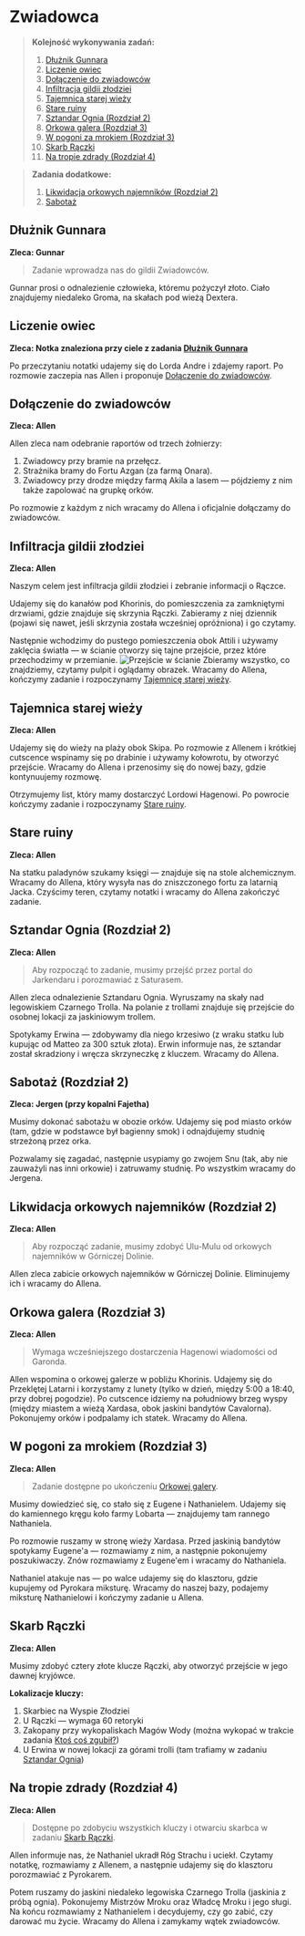 # Zwiadowca

> **Kolejność wykonywania zadań:**
>
> 1. [Dłużnik Gunnara](#dłużnik-gunnara)
> 2. [Liczenie owiec](#liczenie-owiec)
> 3. [Dołączenie do zwiadowców](#dołączenie-do-zwiadowców)
> 4. [Infiltracja gildii złodziei](#infiltracja-gildii-złodziei)
> 5. [Tajemnica starej wieży](#tajemnica-starej-wieży)
> 6. [Stare ruiny](#stare-ruiny)
> 7. [Sztandar Ognia (Rozdział 2)](#sztandar-ognia-rozdział-2)
> 8. [Orkowa galera (Rozdział 3)](#orkowa-galera-rozdział-3)
> 9. [W pogoni za mrokiem (Rozdział 3)](#w-pogoni-za-mrokiem-rozdział-3)
> 10. [Skarb Rączki](#skarb-rączki)
> 11. [Na tropie zdrady (Rozdział 4)](#na-tropie-zdrady-rozdział-4)

> **Zadania dodatkowe:**
>
> 1. [Likwidacja orkowych najemników (Rozdział 2)](#likwidacja-orkowych-najemników-rozdział-2)
> 2. [Sabotaż](#sabotaż)

## Dłużnik Gunnara

**Zleca: Gunnar**

> Zadanie wprowadza nas do gildii Zwiadowców.

Gunnar prosi o odnalezienie człowieka, któremu pożyczył złoto. Ciało znajdujemy niedaleko Groma, na skałach pod wieżą Dextera.

## Liczenie owiec

**Zleca: Notka znaleziona przy ciele z zadania [Dłużnik Gunnara](#dłużnik-gunnara)**

Po przeczytaniu notatki udajemy się do Lorda Andre i zdajemy raport. Po rozmowie zaczepia nas Allen i proponuje [Dołączenie do zwiadowców](#dołączenie-do-zwiadowców).

## Dołączenie do zwiadowców

**Zleca: Allen**

Allen zleca nam odebranie raportów od trzech żołnierzy:

1. Zwiadowcy przy bramie na przełęcz.
2. Strażnika bramy do Fortu Azgan (za farmą Onara).
3. Zwiadowcy przy drodze między farmą Akila a lasem — pójdziemy z nim także zapolować na grupkę orków.

Po rozmowie z każdym z nich wracamy do Allena i oficjalnie dołączamy do zwiadowców.

## Infiltracja gildii złodziei

**Zleca: Allen**

Naszym celem jest infiltracja gildii złodziei i zebranie informacji o Rączce.

Udajemy się do kanałów pod Khorinis, do pomieszczenia za zamkniętymi drzwiami, gdzie znajduje się skrzynia Rączki. Zabieramy z niej dziennik (pojawi się nawet, jeśli skrzynia została wcześniej opróżniona) i go czytamy.

Następnie wchodzimy do pustego pomieszczenia obok Attili i używamy zaklęcia światła — w ścianie otworzy się tajne przejście, przez które przechodzimy w przemianie.
![Przejście w ścianie](https://i.imgur.com/wPuXb0b.jpeg)
Zbieramy wszystko, co znajdziemy, czytamy pulpit i oglądamy obrazek. Wracamy do Allena, kończymy zadanie i rozpoczynamy [Tajemnicę starej wieży](#tajemnica-starej-wieży).

## Tajemnica starej wieży

**Zleca: Allen**

Udajemy się do wieży na plaży obok Skipa. Po rozmowie z Allenem i krótkiej cutscence wspinamy się po drabinie i używamy kołowrotu, by otworzyć przejście. Wracamy do Allena i przenosimy się do nowej bazy, gdzie kontynuujemy rozmowę.

Otrzymujemy list, który mamy dostarczyć Lordowi Hagenowi. Po powrocie kończymy zadanie i rozpoczynamy [Stare ruiny](#stare-ruiny).

## Stare ruiny

**Zleca: Allen**

Na statku paladynów szukamy księgi — znajduje się na stole alchemicznym. Wracamy do Allena, który wysyła nas do zniszczonego fortu za latarnią Jacka. Czyścimy teren, czytamy notatki i wracamy do Allena zakończyć zadanie.

## Sztandar Ognia (Rozdział 2)

**Zleca: Allen**

> Aby rozpocząć to zadanie, musimy przejść przez portal do Jarkendaru i porozmawiać z Saturasem.

Allen zleca odnalezienie Sztandaru Ognia. Wyruszamy na skały nad legowiskiem Czarnego Trolla. Na polanie z trollami znajduje się przejście do osobnej lokacji za jaskiniowym trollem.

Spotykamy Erwina — zdobywamy dla niego krzesiwo (z wraku statku lub kupując od Matteo za 300 sztuk złota). Erwin informuje nas, że sztandar został skradziony i wręcza skrzyneczkę z kluczem. Wracamy do Allena.

## Sabotaż (Rozdział 2)

**Zleca: Jergen (przy kopalni Fajetha)**

Musimy dokonać sabotażu w obozie orków. Udajemy się pod miasto orków (tam, gdzie w podstawce był bagienny smok) i odnajdujemy studnię strzeżoną przez orka.

Pozwalamy się zagadać, następnie usypiamy go zwojem Snu (tak, aby nie zauważyli nas inni orkowie) i zatruwamy studnię. Po wszystkim wracamy do Jergena.

## Likwidacja orkowych najemników (Rozdział 2)

**Zleca: Allen**

> Aby rozpocząć zadanie, musimy zdobyć Ulu-Mulu od orkowych najemników w Górniczej Dolinie.

Allen zleca zabicie orkowych najemników w Górniczej Dolinie. Eliminujemy ich i wracamy do Allena.

## Orkowa galera (Rozdział 3)

**Zleca: Allen**

> Wymaga wcześniejszego dostarczenia Hagenowi wiadomości od Garonda.

Allen wspomina o orkowej galerze w pobliżu Khorinis. Udajemy się do Przeklętej Latarni i korzystamy z lunety (tylko w dzień, między 5:00 a 18:40, przy dobrej pogodzie). Po cutscence idziemy na południowy brzeg wyspy (między miastem a wieżą Xardasa, obok jaskini bandytów Cavalorna). Pokonujemy orków i podpalamy ich statek. Wracamy do Allena.

## W pogoni za mrokiem (Rozdział 3)

**Zleca: Allen**

> Zadanie dostępne po ukończeniu [Orkowej galery](#orkowa-galera-rozdział-3).

Musimy dowiedzieć się, co stało się z Eugene i Nathanielem. Udajemy się do kamiennego kręgu koło farmy Lobarta — znajdujemy tam rannego Nathaniela.

Po rozmowie ruszamy w stronę wieży Xardasa. Przed jaskinią bandytów spotykamy Eugene'a — rozmawiamy z nim, a następnie pokonujemy poszukiwaczy. Znów rozmawiamy z Eugene'em i wracamy do Nathaniela.

Nathaniel atakuje nas — po walce udajemy się do klasztoru, gdzie kupujemy od Pyrokara miksturę. Wracamy do naszej bazy, podajemy miksturę Nathanielowi i kończymy zadanie u Allena.

## Skarb Rączki

**Zleca: Allen**

Musimy zdobyć cztery złote klucze Rączki, aby otworzyć przejście w jego dawnej kryjówce.

**Lokalizacje kluczy:**

1. Skarbiec na Wyspie Złodziei
2. U Rączki — wymaga 60 retoryki
3. Zakopany przy wykopaliskach Magów Wody (można wykopać w trakcie zadania [Ktoś coś zgubił?](sekcje/zadania/rozdzial_iii.md?id=ktoś-coś-zgubił))
4. U Erwina w nowej lokacji za górami trolli (tam trafiamy w zadaniu [Sztandar Ognia](#sztandar-ognia))

## Na tropie zdrady (Rozdział 4)

**Zleca: Allen**

> Dostępne po zdobyciu wszystkich kluczy i otwarciu skarbca w zadaniu [Skarb Rączki](#skarb-rączki).

Allen informuje nas, że Nathaniel ukradł Róg Strachu i uciekł. Czytamy notatkę, rozmawiamy z Allenem, a następnie udajemy się do klasztoru porozmawiać z Pyrokarem.

Potem ruszamy do jaskini niedaleko legowiska Czarnego Trolla (jaskinia z próbą ognia). Pokonujemy Mistrzów Mroku oraz Władcę Mroku i jego sługi. Na końcu rozmawiamy z Nathanielem i decydujemy, czy go zabić, czy darować mu życie. Wracamy do Allena i zamykamy wątek zwiadowców.
